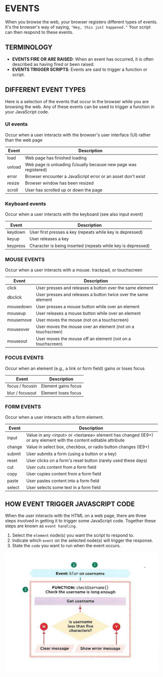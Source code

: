 # EVENTS

When you browse the web, your browser registers different types of events. It's the browser's way of saying, `"Hey, this just happened."` Your script can then respond to these events.

## TERMINOLOGY

- **EVENTS FIRE OR ARE RAISED**: When an event has occurred, it is often described as having fired or been raised.
- **EVENTS TRIGGER SCRIPTS**: Events are said to trigger a function or script.

## DIFFERENT EVENT TYPES

Here is a selection of the events that occur in the browser while you are browsing the web. Any of these events can be used to trigger a function in your JavaScript code.

### UI events

Occur when a user interacts with the browser's user interface (UI) rather than the web page

| Event  | Description                                                     |
| ------ | --------------------------------------------------------------- |
| load   | Web page has finished loading                                   |
| unload | Web page is unloading (Usually because new page was registered) |
| error  | Browser encounter a JavaScript error or an asset don't exist    |
| resize | Browser window has been resized                                 |
| scroll | User has scrolled up or down the page                           |

### Keyboard events

Occur when a user interacts with the keyboard (see also input event)

| Event    | Description                                                  |
| -------- | ------------------------------------------------------------ |
| keydown  | User first presses a key (repeats while key is depressed)    |
| keyup    | User releases a key                                          |
| keypress | Character is being inserted (repeats while key is depressed) |

### MOUSE EVENTS

Occur when a user interacts with a mouse. trackpad, or touchscreen

| Event     | Description                                                    |
| --------- | -------------------------------------------------------------- |
| click     | User presses and releases a button over the same element       |
| dbclick   | User presses and releases a button twice over the same element |
| mousedown | User presses a mouse button while over an element              |
| mouseup   | User releases a mouse button while over an element             |
| mousemove | User moves the mouse (not on a touchscreen)                    |
| mouseover | User moves the mouse over an element (not on a touchscreen)    |
| mouseout  | User moves the mouse off an element (not on a touchscreen)     |

### FOCUS EVENTS

Occur when an element (e.g., a link or form field) gains or loses focus

| Event           | Description         |
| --------------- | ------------------- |
| focus / focusin | Element gains focus |
| blur / focusout | Element loses focus |

### FORM EVENTS

Occur when a user interacts with a form element.

| Event  | Description                                                                                                        |
| ------ | ------------------------------------------------------------------------------------------------------------------ |
| input  | Value in any \<input> or \<textarea> element has changed (IE9+) or any element with the content editable attribute |
| change | Value in select box, checkbox, or radio button changes (IE9+)                                                      |
| submit | User submits a form (using a button or a key)                                                                      |
| reset  | User clicks on a form's reset button (rarely used these days)                                                      |
| cut    | User cuts content from a form field                                                                                |
| copy   | User copies content from a form field                                                                              |
| paste  | User pastes content into a form field                                                                              |
| select | User selects some text in a form field                                                                             |

## HOW EVENT TRIGGER JAVASCRIPT CODE

When the user interacts with the HTML on a web page, there are three steps involved in getting it to trigger some JavaScript code. Together these steps are known as `event handling`.

1. Select the `element` node(s) you want the script to respond to.
2. Indicate which `event` on the selected node(s) will trigger the response.
3. State the `code` you want to run when the event occurs.

![how_events_work](./how_events_work.png)
